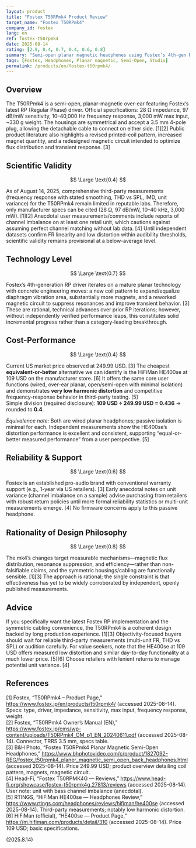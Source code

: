 ```yaml
---
layout: product
title: "Fostex T50RPmk4 Product Review"
target_name: "Fostex T50RPmk4"
company_id: fostex
lang: en
ref: fostex-t50rpmk4
date: 2025-08-14
rating: [2.9, 0.4, 0.7, 0.4, 0.6, 0.8]
summary: "Semi-open planar magnetic headphones using Fostex’s 4th-gen RP driver with symmetric housings and a 3.5 mm TRRS jack; official specs list 28 Ω, 97 dB/mW, 10–40 kHz, and 3,000 mW. Independent lab measurements are scarce as of this writing, and there are anecdotal reports of unit variance; cost-performance is constrained by cheaper planars with proven measurements."
tags: [Fostex, Headphones, Planar magnetic, Semi-Open, Studio]
permalink: /products/en/fostex-t50rpmk4/
---
```

## Overview

The T50RPmk4 is a semi-open, planar-magnetic over-ear featuring Fostex’s latest RP (Regular Phase) driver. Official specifications: 28 Ω impedance, 97 dB/mW sensitivity, 10–40,000 Hz frequency response, 3,000 mW max input, ~330 g weight. The housings are symmetrical and accept a 3.5 mm 4-pole plug, allowing the detachable cable to connect on either side. [1][2] Public product literature also highlights a revised printed-coil pattern, increased magnet quantity, and a redesigned magnetic circuit intended to optimize flux distribution and transient response. [3]

## Scientific Validity

$$ \Large \text{0.4} $$

As of August 14, 2025, comprehensive third-party measurements (frequency response with stated smoothing, THD vs SPL, IMD, unit variance) for the T50RPmk4 remain limited in reputable labs. Therefore, only manufacturer specs can be cited (28 Ω, 97 dB/mW, 10–40 kHz, 3,000 mW). [1][2] Anecdotal user measurements/comments include reports of channel imbalance on at least one retail unit, which cautions against assuming perfect channel matching without lab data. [4] Until independent datasets confirm FR linearity and low distortion within audibility thresholds, scientific validity remains provisional at a below-average level.

## Technology Level

$$ \Large \text{0.7} $$

Fostex’s 4th-generation RP driver iterates on a mature planar technology with concrete engineering moves: a new coil pattern to expand/equalize diaphragm vibration area, substantially more magnets, and a reworked magnetic circuit to suppress resonances and improve transient behavior. [3] These are rational, technical advances over prior RP iterations; however, without independently verified performance leaps, this constitutes solid incremental progress rather than a category-leading breakthrough.

## Cost-Performance

$$ \Large \text{0.4} $$

Current US market price observed at 249.99 USD. [3] The cheapest **equivalent-or-better** alternative we can identify is the HiFiMan HE400se at 109 USD on the manufacturer store. [6] It offers the same core user functions (wired, over-ear planar, open/semi-open with minimal isolation) and demonstrates **very low harmonic distortion** and competitive frequency-response behavior in third-party testing. [5]  
Simple division (required disclosure): **109 USD ÷ 249.99 USD = 0.436** → rounded to **0.4**.

*Equivalence note:* Both are wired planar headphones; passive isolation is minimal for each. Independent measurements show the HE400se’s distortion performance is excellent and consistent, supporting “equal-or-better measured performance” from a user perspective. [5]

## Reliability & Support

$$ \Large \text{0.6} $$

Fostex is an established pro-audio brand with conventional warranty support (e.g., 1-year via US retailers). [3] Early anecdotal notes on unit variance (channel imbalance on a sample) advise purchasing from retailers with robust return policies until more formal reliability statistics or multi-unit measurements emerge. [4] No firmware concerns apply to this passive headphone.

## Rationality of Design Philosophy

$$ \Large \text{0.8} $$

The mk4’s changes target measurable mechanisms—magnetic flux distribution, resonance suppression, and efficiency—rather than non-falsifiable claims, and the symmetric housings/cabling are functionally sensible. [1][3] The approach is rational; the single constraint is that effectiveness has yet to be widely corroborated by independent, openly published measurements.

## Advice

If you specifically want the latest Fostex RP implementation and the symmetric cabling convenience, the T50RPmk4 is a coherent design backed by long production experience. [1][3] Objectivity-focused buyers should wait for reliable third-party measurements (multi-unit FR, THD vs SPL) or audition carefully. For value seekers, note that the HE400se at 109 USD offers measured low distortion and similar day-to-day functionality at a much lower price. [5][6] Choose retailers with lenient returns to manage potential unit variance. [4]

## References

[1] Fostex, “T50RPmk4 – Product Page,” https://www.fostex.jp/en/products/t50rpmk4/ (accessed 2025-08-14). Specs: type, driver, impedance, sensitivity, max input, frequency response, weight.  
[2] Fostex, “T50RPmk4 Owner’s Manual (EN),” https://www.fostex.jp/cms/wp-content/uploads/T50RPmk4_OM_p1_EN_20240611.pdf (accessed 2025-08-14). Connector, TRRS 3.5 mm, specs table.  
[3] B&H Photo, “Fostex T50RPmk4 Planar Magnetic Semi-Open Headphones,” https://www.bhphotovideo.com/c/product/1827092-REG/fostex_t50rpmk4_planer_magnetic_semi_open_back_headphones.html (accessed 2025-08-14). Price 249.99 USD; product overview detailing coil pattern, magnets, magnetic circuit.  
[4] Head-Fi, “Fostex T50RPMK4G — Reviews,” https://www.head-fi.org/showcase/fostex-t50rpmk4g.27813/reviews (accessed 2025-08-14). User note: unit with bass channel imbalance (anecdotal).  
[5] RTINGS, “HiFiMan HE400se — Headphones Review,” https://www.rtings.com/headphones/reviews/hifiman/he400se (accessed 2025-08-14). Third-party measurements; notably low harmonic distortion.  
[6] HiFiMan (official), “HE400se — Product Page,” https://m.hifiman.com/products/detail/310 (accessed 2025-08-14). Price 109 USD; basic specifications.

(2025.8.14)

